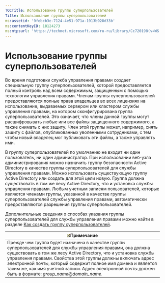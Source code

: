 ```yaml
---
TOCTitle: Использование группы суперпользователей
Title: Использование группы суперпользователей
ms:assetid: '0febcb3e-7124-4e51-971a-1013b928d33b'
ms:contentKeyID: 18124273
ms:mtpsurl: 'https://technet.microsoft.com/ru-ru/library/Cc720198(v=WS.10)'
---
```


Использование группы суперпользователей
=======================================

Во время подготовки служба управления правами создает специальную группу суперпользователей, которой предоставляется полный контроль над всем содержимым, защищенным с помощью технологии управления правами. Членам группы суперпользователей предоставляются полные права владельцев во всех лицензиях на использование, выдаваемых сервером или кластером службы управления правами, на котором сконфигурирована группа суперпользователей. Это означает, что члены данной группы могут расшифровывать любые или все файлы защищенного содержимого, а также снимать с них защиту. Член этой группы может, например, снять защиту с файлов, опубликованных уволенными сотрудниками, с тем чтобы новый владелец мог публиковать эти файлы, а также управлять ими.

В группу суперпользователей по умолчанию не входит ни один пользователь, ни один администратор. При использовании веб-узла администрирования можно назначить группу безопасности Active Directory в качестве группы суперпользователей для службы управления правами. Можно использовать существующую группу Active Directory или создать для этой цели новую. Группа должна существовать в том же лесу Active Directory, что и установка службы управления правами. Любым учетным записям пользователей, которые являются членами группы, указанной в качестве группы суперпользователей службы управления правами, автоматически предоставляются разрешения группы суперпользователей.

Дополнительные сведения о способах указания группы суперпользователей для службы управления правами можно найти в разделе [Как создать группу суперпользователей](https://technet.microsoft.com/f2ef847e-2824-471f-9079-5c343094aba8).

| ![](images/Cc720198.note(WS.10).gif)Примечание                                                                                                                                                                                                                                                                                                                                                         |
|-------------------------------------------------------------------------------------------------------------------------------------------------------------------------------------------------------------------------------------------------------------------------------------------------------------------------------------------------------------------------------------------------------------------------------------|
| Прежде чем группа будет назначена в качестве группы суперпользователей для службы управления правами, она должна существовать в том же лесу Active Directory, что и установка службы управления правами. Свойства этой группы должны включать адрес электронной почты, который содержит полное имя домена и является таким же, как имя учетной записи. Адрес электронной почты должен быть в формате: *group\_name*@*domain\_name*. |
